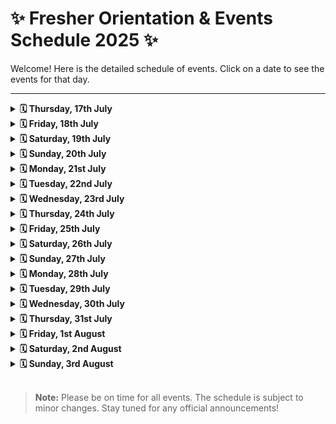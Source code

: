 # ✨ Fresher Orientation & Events Schedule 2025 ✨

Welcome! Here is the detailed schedule of events. Click on a date to see the events for that day.

---

<details>
<summary><strong>🗓️ Thursday, 17th July</strong></summary>

---
#### 🚀 **SQ1 Intro**
- **📍 Location:** `Auditorium`
- **🕒 Time:** 6:00 PM - 7:30 PM
---
</details>

<details>
<summary><strong>🗓️ Friday, 18th July</strong></summary>

---
#### 🧊 **Icebreakers**
- **📍 Location:** `A106, R103, R203`
- **🕒 Time:** 5:00 PM - 8:00 PM
---
</details>

<details>
<summary><strong>🗓️ Saturday, 19th July</strong></summary>

---
#### 🎓 **Club Workshop: Pioneers**
- **📍 Location:** `A106`
- **🕒 Time:** 10:30 AM - 12:30 PM & 2:00 PM - 4:00 PM
<br>

---
#### 🎓 **Club Workshop: Debsoc**
- **📍 Location:** `R103`
- **🕒 Time:** 10:30 AM - 12:30 PM & 2:00 PM - 4:00 PM
<br>

---
#### 🎤 **Karaoke Night**
- **📍 Location:** `Amantran`
- **🕒 Time:** 8:30 PM - 10:30 PM
---
</details>

<details>
<summary><strong>🗓️ Sunday, 20th July</strong></summary>

---
#### 💻 **Dual Boot Session**
- **📍 Location:** `A106`
- **🕒 Time:** 10:00 AM - 1:00 PM & 7:00 PM - 8:30 PM
<br>

---
#### 👋 **Club Intros**
- **📍 Location:** `Auditorium`
- **🕒 Time:** 2:00 PM - 6:00 PM
---
</details>

<details>
<summary><strong>🗓️ Monday, 21st July</strong></summary>

---
#### 🎮 **E-Sports Tournament**
- **📍 Location:** `R101, R102, R104, R105`
- **🕒 Time:** 8:30 PM - 11:30 PM
---
</details>

<details>
<summary><strong>🗓️ Tuesday, 22nd July</strong></summary>

---
#### 🎶 **Club Workshop: Symphony**
- **📍 Location:** `Amantran`
- **🕒 Time:** 5:30 PM - 7:30 PM & 8:30 PM - 10:30 PM
<br>

---
#### 🎓 **Club Workshop: Debsoc**
- **📍 Location:** `R103`
- **🕒 Time:** 5:30 PM - 7:30 PM & 8:30 PM - 10:30 PM
---
</details>

<details>
<summary><strong>🗓️ Wednesday, 23rd July</strong></summary>

---
#### 🎶 **Club Workshop: Symphony**
- **📍 Location:** `Amantran`
- **🕒 Time:** 5:30 PM - 7:30 PM & 8:30 PM - 10:30 PM
<br>

---
#### 🎭 **Club Workshop: Parvaaz**
- **📍 Location:** `Auditorium`
- **🕒 Time:** 5:30 PM - 7:30 PM & 8:30 PM - 10:30 PM
---
</details>

<details>
<summary><strong>🗓️ Thursday, 24th July</strong></summary>

---
#### 🕹️ **Megabyte Show: 8Bit**
- **📍 Location:** `Auditorium`
- **🕒 Time:** 5:00 PM - 10:00 PM
---
</details>

<details>
<summary><strong>🗓️ Friday, 25th July</strong></summary>

---
#### 🎉 **Freshie Fest**
- **📍 Location:** `Ramanujan Basement`
- **🕒 Time:** 8:00 PM - 11:30 PM
---
</details>

<details>
<summary><strong>🗓️ Saturday, 26th July</strong></summary>

---
#### 🏕️ **CAMP Session**
- **📍 Location:** `Auditorium`
- **🕒 Time:** 11:00 AM - 12:30 PM
<br>

---
#### 🏅 **Sports Tournament**
- **📍 Location:** `Various Courts`
- **🕒 Time:** Full Day
---
</details>

<details>
<summary><strong>🗓️ Sunday, 27th July</strong></summary>

---
#### 🏅 **Sports Tournament**
- **📍 Location:** `Various Courts`
- **🕒 Time:** Full Day
---
</details>

<details>
<summary><strong>🗓️ Monday, 28th July</strong></summary>

---
#### 💻 **Dual Boot Session**
- **📍 Location:** `A106`
- **🕒 Time:** 3:30 PM - 5:00 PM
<br>

---
#### 💼 **Club Workshop: E-Cell**
- **📍 Location:** `R103`
- **🕒 Time:** 5:30 PM - 7:30 PM & 8:30 PM - 10:30 PM
<br>

---
#### 💃 **Club Workshop: Impulse**
- **📍 Location:** `Amantran`
- **🕒 Time:** 5:30 PM - 7:30 PM
<br>

---
#### 🎨 **Club Workshop: Vinci**
- **📍 Location:** `A106`
- **🕒 Time:** 8:30 PM - 10:30 PM
---
</details>

<details>
<summary><strong>🗓️ Tuesday, 29th July</strong></summary>

---
#### 🎨 **Club Workshop: Vinci**
- **📍 Location:** `A106`
- **🕒 Time:** 5:30 PM - 7:30 PM
<br>

---
#### 💃 **Club Workshop: Impulse**
- **📍 Location:** `Amantran`
- **🕒 Time:** 5:30 PM - 7:30 PM
<br>

---
#### 🧠 **Club Workshop: Quizsoc**
- **📍 Location:** `R103, R203`
- **🕒 Time:** 8:30 PM - 10:30 PM
---
</details>

<details>
<summary><strong>🗓️ Wednesday, 30th July</strong></summary>

---
#### ⏳ **Sands of Time: 8bit**
- **📍 Location:** `A106`
- **🕒 Time:** 5:30 PM - 7:30 PM
<br>

---
#### 🧠 **Club Workshop: Quizsoc**
- **📍 Location:** `R103`
- **🕒 Time:** 8:30 PM - 10:30 PM
---
</details>

<details>
<summary><strong>🗓️ Thursday, 31st July</strong></summary>

---
#### 💃 **Club Workshop: Impulse**
- **📍 Location:** `Amantran`
- **🕒 Time:** 5:30 PM - 7:30 PM & 8:30 PM - 10:30 PM
<br>

---
#### 🎭 **Club Workshop: Parvaaz**
- **📍 Location:** `Auditorium`
- **🕒 Time:** 5:30 PM - 7:30 PM & 8:30 PM - 10:30 PM
---
</details>

<details>
<summary><strong>🗓️ Friday, 1st August</strong></summary>

---
#### 🤝 **Junior-Senior Interaction**
- **📍 Location:** `R103`
- **🕒 Time:** 9:00 PM - 11:00 PM
---
</details>

<details>
<summary><strong>🗓️ Saturday, 2nd August</strong></summary>

---
#### 💡 **Brandstormers**
- **📍 Location:** `R103, R203`
- **🕒 Time:** 10:30 AM - 12:30 PM & 2:00 PM - 4:00 PM
<br>

---
#### 🎸 **Musical Night**
- **📍 Location:** `Basement`
- **🕒 Time:** 8:00 PM - 10:30 PM
---
</details>

<details>
<summary><strong>🗓️ Sunday, 3rd August</strong></summary>

---
#### 💻 **Dual Boot Session**
- **📍 Location:** `A106`
- **🕒 Time:** 10:00 AM - 1:00 PM
<br>

---
#### 👋 **Closing Event**
- **📍 Location:** `Auditorium`
- **🕒 Time:** 2:00 PM - 5:30 PM
---
</details>
<br>

> **Note:** Please be on time for all events. The schedule is subject to minor changes. Stay tuned for any official announcements!
